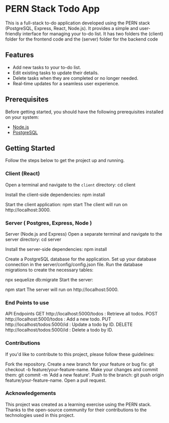 
# PERN Stack Todo App

This is a full-stack to-do application developed using the PERN stack (PostgreSQL, Express, React, Node.js). It provides a simple and user-friendly interface for managing your to-do list.
It has two folders the (client) folder for the frontend code and the (server) folder for the backend code

## Features

- Add new tasks to your to-do list.
- Edit existing tasks to update their details.
- Delete tasks when they are completed or no longer needed.
- Real-time updates for a seamless user experience.

## Prerequisites

Before getting started, you should have the following prerequisites installed on your system:

- [Node.js](https://nodejs.org/)
- [PostgreSQL](https://www.postgresql.org/)

## Getting Started

Follow the steps below to get the project up and running.

### Client (React)

Open a terminal and navigate to the `client` directory:
cd client

Install the client-side dependencies:
npm install

Start the client application:
npm start
The client will run on http://localhost:3000.


### Server ( Postgres, Express, Node )

Server (Node.js and Express)
Open a separate terminal and navigate to the server directory:
cd server

Install the server-side dependencies:
npm install

Create a PostgreSQL database for the application.
Set up your database connection in the server/config/config.json file.
Run the database migrations to create the necessary tables:

npx sequelize db:migrate
Start the server:

npm start
The server will run on http://localhost:5000.

### End Points to use

API Endpoints
GET http://localhost:5000/todos : Retrieve all todos.
POST http://localhost:5000/todos : Add a new todo.
PUT http://localhost/todos:5000/id : Update a todo by ID.
DELETE http://localhost/todos:5000/id : Delete a todo by ID.


### Contributions

If you'd like to contribute to this project, please follow these guidelines:

Fork the repository.
Create a new branch for your feature or bug fix: git checkout -b feature/your-feature-name.
Make your changes and commit them: git commit -m 'Add a new feature'.
Push to the branch: git push origin feature/your-feature-name.
Open a pull request.



### Acknowledgements

This project was created as a learning exercise using the PERN stack.
Thanks to the open-source community for their contributions to the technologies used in this project.



